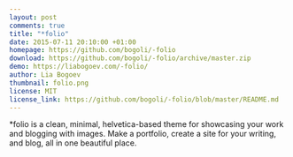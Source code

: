```yaml
---
layout: post
comments: true
title: "*folio"
date: 2015-07-11 20:10:00 +01:00
homepage: https://github.com/bogoli/-folio
download: https://github.com/bogoli/-folio/archive/master.zip
demo: https://liabogoev.com/-folio/
author: Lia Bogoev
thumbnail: folio.png
license: MIT
license_link: https://github.com/bogoli/-folio/blob/master/README.md
---
```


*folio is a clean, minimal, helvetica-based theme for showcasing your work and blogging with images. Make a portfolio, create a site for your writing, and blog, all in one beautiful place.
